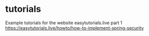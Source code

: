 # tutorials
Example tutorials for the website easytutorials.live
part 1 https://easytutorials.live/howto/how-to-implement-spring-security
